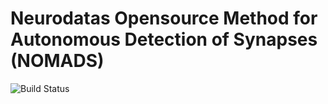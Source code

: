 # Neurodatas Opensource Method for Autonomous Detection of Synapses (NOMADS)
![Build Status](https://travis-ci.org/neurodata/nomads_deploy.svg?branch=master)
